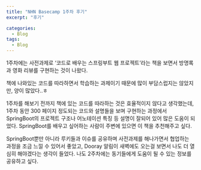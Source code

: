 ```yaml
---
title: "NHN Basecamp 1주차 후기"
excerpt: "후기"

categories:
  - Blog
tags:
  - Blog
---
```


1주차에는 사전과제로 ‘코드로 배우는 스프링부트 웹 프로젝트’라는 책을 보면서 방명록과 영화 리뷰를 구현하는 것이 나왔다.

 책에 나와있는 코드를 따라하면서 학습하는 과제이기 때문에 많이 부담스럽지는 않았지만, 양이 많았다..ㅎ

 1주차를 해보기 전까지 책에 있는 코드를 따라하는 것은 효율적이지 않다고 생각했는데, 1주차 동안 300 페이지 정도되는 코드와 설명들을 보며 구현하는 과정에서 SpringBoot의 프로젝트 구조나 어노테이션 특징 등 설명이 잘되어 있어 많은 도움이 되었다.
 SpringBoot를 배우고 싶어하는 사람이 주변에 있으면 이 책을 추천해주고 싶다.

 SpringBoot뿐만 아니라 루키들과 이슈를 공유하며 사전과제를 해나가면서 협업하는 과정을 조금 느낄 수 있어서 좋았고, Dooray 알림이 새벽에도 오는걸 보면서 나도 더 열심히 해야겠다는 생각이 들었다.
 나도 2주차에는 동기들에게 도움이 될 수 있는 정보를 공유하고 싶다.
